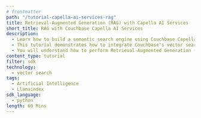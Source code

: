 ```yaml
---
# frontmatter
path: "/tutorial-capella-ai-services-rag"
title: Retrieval-Augmented Generation (RAG) with Capella AI Services
short_title: RAG with Couchbase Capella AI Services
description:
  - Learn how to build a semantic search engine using Couchbase Capella AI Services.
  - This tutorial demonstrates how to integrate Couchbase's vector search capabilities with the embeddings provided by Capella AI Services.
  - You will understand how to perform Retrieval-Augmented Generation (RAG) using Llamaindex and Capella AI services.
content_type: tutorial
filter: sdk
technology:
  - vector search
tags:
  - Artificial Intelligence
  - Llamaindex
sdk_language:
  - python
length: 60 Mins
---
```


